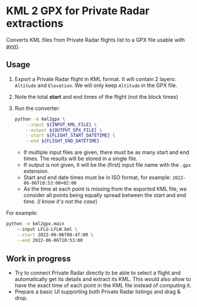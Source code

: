 # KML 2 GPX for Private Radar extractions

Converts KML files from Private Radar flights list to a GPX file usable with
[ayvri](https://ayvri.com/).

## Usage

1. Export a Private Radar flight in KML format. It will contain 2 layers:
`Altitude` and `Elevation`. We will only keep `Altitude` in the GPX file.
2. Note the total **start** and end times of the flight (not the block times)
3. Run the converter:
   ```bash
   python -m kml2gpx \
       --input ${INPUT_KML_FILE} \
       --output ${OUTPUT_GPX_FILE} \
       --start ${FLIGHT_START_DATETIME} \
       --end ${FLIGHT_END_DATETIME}
   ```

   * If multiple input files are given, there must be as many start and end
   times. The results will be stored in a single file.
   * If output is not given, it will be the (first) input file name with the
   `.gpx` extension.
   * Start and end date times must be in ISO format, for example:
   `2022-06-06T10:53:00+02:00`
   * As the time at each point is missing from the exported KML file, we
   consider all points being equally spread between the start and end time.
   (*I know it's not the case*)

For example:

```bash
python -m kml2gpx.main
    --input LFLG-LFLW.kml \
    --start 2022-06-06T08:47:00 \
    --end 2022-06-06T10:53:00
```

## Work in progress

* Try to connect Private Radar directly to be able to select a flight and
automatically get its details and extract its KML. This would also allow to
have the exact time of each point in the KML file instead of computing it.
* Prepare a basic UI supporting both Private Radar listings and drag & drop.
